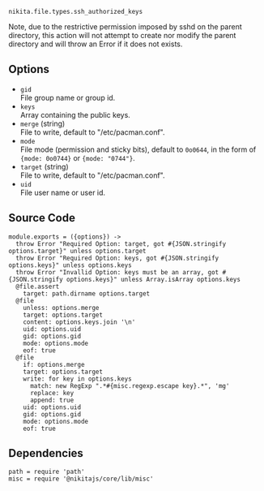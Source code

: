 
`nikita.file.types.ssh_authorized_keys`

Note, due to the restrictive permission imposed by sshd on the parent directory,
this action will not attempt to create nor modify the parent directory and will
throw an Error if it does not exists.

## Options

* `gid`   
  File group name or group id.
* `keys`   
  Array containing the public keys.
* `merge` (string)   
  File to write, default to "/etc/pacman.conf".
* `mode`   
  File mode (permission and sticky bits), default to `0o0644`, in the form of
`{mode: 0o0744}` or `{mode: "0744"}`.
* `target` (string)   
  File to write, default to "/etc/pacman.conf".
* `uid`   
  File user name or user id.

## Source Code

    module.exports = ({options}) ->
      throw Error "Required Option: target, got #{JSON.stringify options.target}" unless options.target
      throw Error "Required Option: keys, got #{JSON.stringify options.keys}" unless options.keys
      throw Error "Invallid Option: keys must be an array, got #{JSON.stringify options.keys}" unless Array.isArray options.keys
      @file.assert
        target: path.dirname options.target
      @file
        unless: options.merge
        target: options.target
        content: options.keys.join '\n'
        uid: options.uid
        gid: options.gid
        mode: options.mode
        eof: true
      @file
        if: options.merge
        target: options.target
        write: for key in options.keys
          match: new RegExp ".*#{misc.regexp.escape key}.*", 'mg'
          replace: key
          append: true
        uid: options.uid
        gid: options.gid
        mode: options.mode
        eof: true

## Dependencies

    path = require 'path'
    misc = require '@nikitajs/core/lib/misc'
